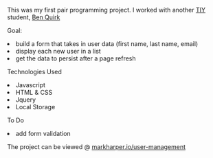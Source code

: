 This was my first pair programming project. I worked with another <a href="https://github.com/MarkHarper/gulp-hw">TIY</a> student, <a href="https://github.com/BenQuirk">Ben Quirk</a>

Goal:
<li>build a form that takes in user data (first name, last name, email)</li>
<li>display each new user in a list</li>
<li>get the data to persist after a page refresh</li>

Technologies Used
<li>Javascript</li>
<li>HTML & CSS</li>
<li>Jquery</li>
<li>Local Storage</li>

To Do
<li>add form validation</li>

The project can be viewed @ <a href="markharper.io/user-management">markharper.io/user-management</a>
